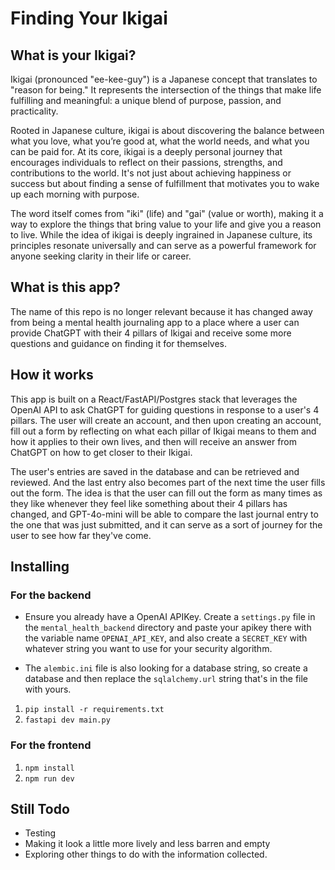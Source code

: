 # Finding Your Ikigai

## What is your Ikigai? 
Ikigai (pronounced "ee-kee-guy") is a Japanese concept that translates to "reason for being." It represents the intersection of the things that make life fulfilling and meaningful: a unique blend of purpose, passion, and practicality.

Rooted in Japanese culture, ikigai is about discovering the balance between what you love, what you’re good at, what the world needs, and what you can be paid for. At its core, ikigai is a deeply personal journey that encourages individuals to reflect on their passions, strengths, and contributions to the world. It's not just about achieving happiness or success but about finding a sense of fulfillment that motivates you to wake up each morning with purpose.

The word itself comes from "iki" (life) and "gai" (value or worth), making it a way to explore the things that bring value to your life and give you a reason to live. While the idea of ikigai is deeply ingrained in Japanese culture, its principles resonate universally and can serve as a powerful framework for anyone seeking clarity in their life or career.

## What is this app?
The name of this repo is no longer relevant because it has changed away from being a mental health journaling app to a place where a user can provide ChatGPT with their 4 pillars of Ikigai and receive some more questions and guidance on finding it for themselves.

## How it works
This app is built on a React/FastAPI/Postgres stack that leverages the OpenAI API to ask ChatGPT for guiding questions in response to a user's 4 pillars. The user will create an account, and then upon creating an account, fill out a form by reflecting on what each pillar of Ikigai means to them and how it applies to their own lives, and then will receive an answer from ChatGPT on how to get closer to their Ikigai.

The user's entries are saved in the database and can be retrieved and reviewed. And the last entry also becomes part of the next time the user fills out the form. The idea is that the user can fill out the form as many times as they like whenever they feel like something about their 4 pillars has changed, and GPT-4o-mini will be able to compare the last journal entry to the one that was just submitted, and it can serve as a sort of journey for the user to see how far they've come.

## Installing
### For the backend
* Ensure you already have a OpenAI APIKey. Create a `settings.py` file in the `mental_health_backend` directory and paste your apikey there with the variable name `OPENAI_API_KEY`, and also create a `SECRET_KEY` with whatever string you want to use for your security algorithm.

* The `alembic.ini` file is also looking for a database string, so create a database and then replace the `sqlalchemy.url` string that's in the file with yours.

1. `pip install -r requirements.txt`
2. `fastapi dev main.py`

### For the frontend
1. `npm install`
2. `npm run dev`


## Still Todo
* Testing
* Making it look a little more lively and less barren and empty
* Exploring other things to do with the information collected.
